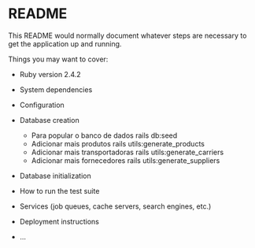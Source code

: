 # README

This README would normally document whatever steps are necessary to get the
application up and running.

Things you may want to cover:

* Ruby version
	2.4.2
* System dependencies

* Configuration

* Database creation
	* Para popular o banco de dados
			rails db:seed 
	* Adicionar mais produtos
			rails utils:generate_products
	* Adicionar mais transportadoras
			rails utils:generate_carriers
	* Adicionar mais fornecedores
			rails utils:generate_suppliers			 	
* Database initialization

* How to run the test suite

* Services (job queues, cache servers, search engines, etc.)

* Deployment instructions

* ...
